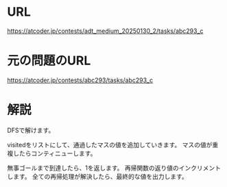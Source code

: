 # URL
https://atcoder.jp/contests/adt_medium_20250130_2/tasks/abc293_c

# 元の問題のURL
https://atcoder.jp/contests/abc293/tasks/abc293_c

# 解説
DFSで解けます。

visitedをリストにして、通過したマスの値を追加していきます。
マスの値が重複したらコンティニューします。

無事ゴールまで到達したら、1を返します。
再帰関数の返り値のインクリメントします。
全ての再帰処理が解決したら、最終的な値を出力します。
